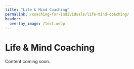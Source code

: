 ```yaml
---
title: "Life & Mind Coaching"
permalink: /coaching-for-individuals/life-mind-coaching/
header:
  overlay_image: /test.webp 
---
```


# Life & Mind Coaching

Content coming soon.
